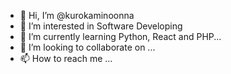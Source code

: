 - 👋 Hi, I’m @kurokaminoonna
- 👀 I’m interested in Software Developing
- 🌱 I’m currently learning Python, React and PHP...
- 💞️ I’m looking to collaborate on ...
- 📫 How to reach me ...

<!---
kurokaminoonna/kurokaminoonna is a ✨ special ✨ repository because its `README.md` (this file) appears on your GitHub profile.
You can click the Preview link to take a look at your changes.
--->
